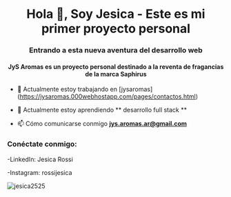 <h1 align = "center"> Hola 👋, Soy Jesica - Este es mi primer proyecto personal</h1>
<h3 align = "center"> Entrando a esta nueva aventura del desarrollo web</h3>
<h4 align = "center"> JyS Aromas es un proyecto personal destinado a la reventa de fragancias de la marca Saphirus</h3>

- 🔭 Actualmente estoy trabajando en [jysaromas] (https://jysaromas.000webhostapp.com/pages/contactos.html)

- 🌱 Actualmente estoy aprendiendo ** desarrollo full stack **

- 📫 Cómo comunicarse conmigo **jys.aromas.ar@gmail.com**

<h3 align = "left" > Conéctate conmigo: </h3>
<p align = "left">
<p>-LinkedIn: Jesica Rossi </p>
<p>-Instagram: rossijesica</p>

<p> <img align = "center" src = "https://github-readme-stats.vercel.app/api/top-langs?username=jesica2525&show_icons=true&locale=en&layout=compact" alt = "jesica2525" /> </p>

